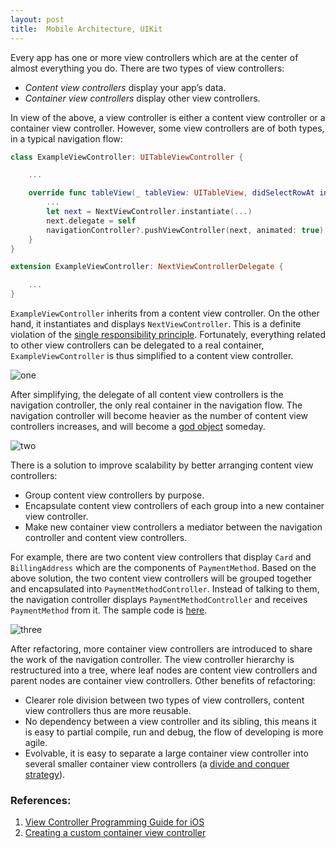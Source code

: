 ```yaml
---
layout: post
title:  Mobile Architecture, UIKit
---
```


Every app has one or more view controllers which are at the center of almost everything you do. There are two types of view controllers:

- *Content view controllers* display your app’s data.
- *Container view controllers* display other view controllers.

In view of the above, a view controller is either a content view controller or a container view controller. However, some view controllers are of both types, in a typical navigation flow:

```swift
class ExampleViewController: UITableViewController {

    ...

    override func tableView(_ tableView: UITableView, didSelectRowAt indexPath: IndexPath) {
        ...
        let next = NextViewController.instantiate(...)
        next.delegate = self
        navigationController?.pushViewController(next, animated: true)
    }
}

extension ExampleViewController: NextViewControllerDelegate {

    ...
}
```

`ExampleViewController` inherits from a content view controller. On the other hand, it instantiates and displays `NextViewController`. This is a definite violation of the [single responsibility principle](https://en.wikipedia.org/wiki/Single-responsibility_principle). Fortunately, everything related to other view controllers can be delegated to a real container, `ExampleViewController` is thus simplified to a content view controller.

![one](/assets/230303/one.png)

After simplifying, the delegate of all content view controllers is the navigation controller, the only real container in the navigation flow. The navigation controller will become heavier as the number of content view controllers increases, and will become a [god object](https://en.wikipedia.org/wiki/God_object) someday.

![two](/assets/230303/two.png)

There is a solution to improve scalability by better arranging content view controllers:

- Group content view controllers by purpose.
- Encapsulate content view controllers of each group into a new container view controller.
- Make new container view controllers a mediator between the navigation controller and content view controllers.

For example, there are two content view controllers that display `Card` and `BillingAddress` which are the components of `PaymentMethod`. Based on the above solution, the two content view controllers will be grouped together and encapsulated into `PaymentMethodController`. Instead of talking to them, the navigation controller displays `PaymentMethodController` and receives `PaymentMethod` from it. The sample code is [here](https://github.com/zzyptr/sample-uikit).

![three](/assets/230303/three.png)

After refactoring, more container view controllers are introduced to share the work of the navigation controller. The view controller hierarchy is restructured into a tree, where leaf nodes are content view controllers and parent nodes are container view controllers. Other benefits of refactoring:

- Clearer role division between two types of view controllers, content view controllers thus are more reusable.
- No dependency between a view controller and its sibling, this means it is easy to partial compile, run and debug, the flow of developing is more agile.
- Evolvable, it is easy to separate a large container view controller into several smaller container view controllers (a [divide and conquer strategy](https://en.wikipedia.org/wiki/Divide_and_conquer_algorithm)).





### References:

1. [View Controller Programming Guide for iOS](https://developer.apple.com/library/archive/featuredarticles/ViewControllerPGforiPhoneOS)
2. [Creating a custom container view controller](https://developer.apple.com/documentation/uikit/view_controllers/creating_a_custom_container_view_controller)
